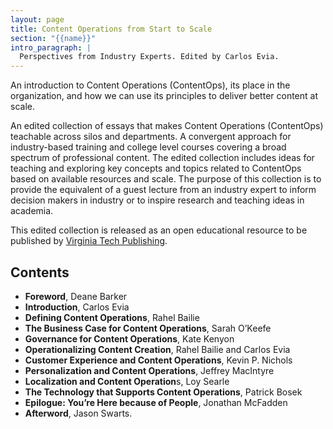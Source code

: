 ```yaml
---
layout: page
title: Content Operations from Start to Scale
section: "{{name}}"
intro_paragraph: |
  Perspectives from Industry Experts. Edited by Carlos Evia.
---
```

An introduction to Content Operations (ContentOps), its place in the organization, and how we can use its principles to deliver better content at scale. 

An edited collection of essays that makes Content Operations (ContentOps) teachable across silos and departments. A convergent approach for industry-based training and college level courses covering a broad spectrum of professional content. The edited collection includes ideas for teaching and exploring key concepts and topics related to ContentOps based on available resources and scale. The purpose of this collection is to provide the equivalent of a guest lecture from an industry expert to inform decision makers in industry or to inspire research and teaching ideas in academia.

This edited collection is released as an open educational resource to be published by [Virginia Tech Publishing](https://publishing.vt.edu/).

## Contents

* **Foreword**, Deane Barker
* **Introduction**, Carlos Evia
* **Defining Content Operations**, Rahel Bailie
* **The Business Case for Content Operations**, Sarah O’Keefe
* **Governance for Content Operations**, Kate Kenyon
* **Operationalizing Content Creation**, Rahel Bailie and Carlos Evia
* **Customer Experience and Content Operations**, Kevin P. Nichols
* **Personalization and Content Operations**, Jeffrey MacIntyre
* **Localization and Content Operation**s, Loy Searle
* **The Technology that Supports Content Operations**, Patrick Bosek
* **Epilogue: You’re Here because of People**, Jonathan McFadden
* **Afterword**, Jason Swarts.